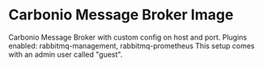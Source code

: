 
# Carbonio Message Broker Image

Carbonio Message Broker with custom config on host and port.
Plugins enabled: rabbitmq-management, rabbitmq-prometheus
This setup comes with an admin user called "guest".
